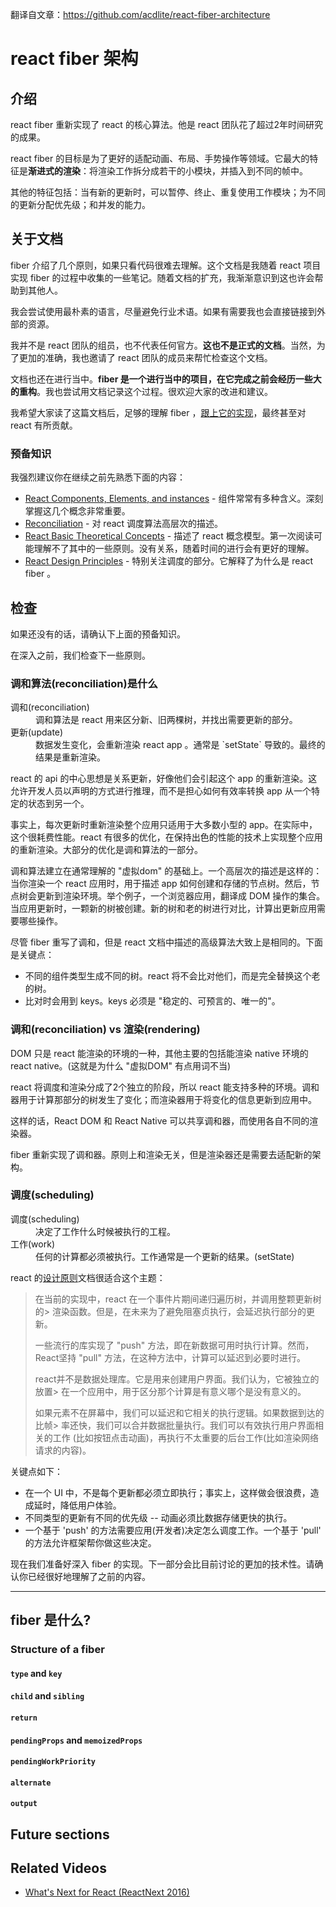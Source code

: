 翻译自文章：https://github.com/acdlite/react-fiber-architecture

# react fiber 架构

## 介绍
 react fiber 重新实现了 react 的核心算法。他是 react 团队花了超过2年时间研究的成果。

 react fiber 的目标是为了更好的适配动画、布局、手势操作等领域。它最大的特征是**渐进式的渲染**：将渲染工作拆分成若干的小模块，并插入到不同的帧中。

 其他的特征包括：当有新的更新时，可以暂停、终止、重复使用工作模块；为不同的更新分配优先级；和并发的能力。

 ## 关于文档
 fiber 介绍了几个原则，如果只看代码很难去理解。这个文档是我随着 react 项目实现 fiber 的过程中收集的一些笔记。随着文档的扩充，我渐渐意识到这也许会帮助到其他人。

 我会尝试使用最朴素的语言，尽量避免行业术语。如果有需要我也会直接链接到外部的资源。

 我并不是 react 团队的组员，也不代表任何官方。**这也不是正式的文档**。当然，为了更加的准确，我也邀请了 react 团队的成员来帮忙检查这个文档。

 文档也还在进行当中。**fiber 是一个进行当中的项目，在它完成之前会经历一些大的重构**。我也尝试用文档记录这个过程。很欢迎大家的改进和建议。

 我希望大家读了这篇文档后，足够的理解 fiber ，[跟上它的实现](https://github.com/facebook/react/commits/master/src/renderers/shared/fiber)，最终甚至对 react 有所贡献。

 ### 预备知识
 我强烈建议你在继续之前先熟悉下面的内容：
 - [React Components, Elements, and instances](https://facebook.github.io/react/blog/2015/12/18/react-components-elements-and-instances.html) - 组件常常有多种含义。深刻掌握这几个概念非常重要。
 - [Reconciliation](https://facebook.github.io/react/docs/reconciliation.html) - 对 react 调度算法高层次的描述。
 - [React Basic Theoretical Concepts](https://github.com/reactjs/react-basic) - 描述了 react 概念模型。第一次阅读可能理解不了其中的一些原则。没有关系，随着时间的进行会有更好的理解。
 - [React Design Principles](https://facebook.github.io/react/contributing/design-principles.html) - 特别关注调度的部分。它解释了为什么是 react fiber 。

 ## 检查
 如果还没有的话，请确认下上面的预备知识。

 在深入之前，我们检查下一些原则。

 ### 调和算法(reconciliation)是什么

<dl>
  <dt>调和(reconciliation)</dt>
  <dd>
  调和算法是 react 用来区分新、旧两棵树，并找出需要更新的部分。
  </dd>
  <dt>更新(update)</dt>
  <dd>
    数据发生变化，会重新渲染 react app 。通常是 `setState` 导致的。最终的结果是重新渲染。
  </dd>
</dl>

react 的 api 的中心思想是关系更新，好像他们会引起这个 app 的重新渲染。这允许开发人员以声明的方式进行推理，而不是担心如何有效率转换 app 从一个特定的状态到另一个。

事实上，每次更新时重新渲染整个应用只适用于大多数小型的 app。在实际中，这个很耗费性能。react 有很多的优化，在保持出色的性能的技术上实现整个应用的重新渲染。大部分的优化是调和算法的一部分。

调和算法建立在通常理解的 "虚拟dom" 的基础上。一个高层次的描述是这样的：当你渲染一个 react 应用时，用于描述 app 如何创建和存储的节点树。然后，节点树会更新到渲染环境。举个例子，一个浏览器应用，翻译成 DOM 操作的集合。当应用更新时，一颗新的树被创建。新的树和老的树进行对比，计算出更新应用需要哪些操作。

尽管 fiber 重写了调和，但是 react 文档中描述的高级算法大致上是相同的。下面是关键点：

- 不同的组件类型生成不同的树。react 将不会比对他们，而是完全替换这个老的树。
- 比对时会用到 keys。keys 必须是 "稳定的、可预言的、唯一的"。

### 调和(reconciliation) vs 渲染(rendering)

DOM 只是 react 能渲染的环境的一种，其他主要的包括能渲染 native 环境的 react native。(这就是为什么 "虚拟DOM" 有点用词不当)

react 将调度和渲染分成了2个独立的阶段，所以 react 能支持多种的环境。调和器用于计算那部分的树发生了变化；而渲染器用于将变化的信息更新到应用中。

这样的话，React DOM 和 React Native 可以共享调和器，而使用各自不同的渲染器。

fiber 重新实现了调和器。原则上和渲染无关，但是渲染器还是需要去适配新的架构。

### 调度(scheduling)

<dl>
  <dt>调度(scheduling)</dt>
  <dd>
  决定了工作什么时候被执行的工程。
  </dd>
  <dt>工作(work)</dt>
  <dd>
    任何的计算都必须被执行。工作通常是一个更新的结果。(setState)
  </dd>
</dl>

react 的[设计原则](https://facebook.github.io/react/contributing/design-principles.html#scheduling)文档很适合这个主题：
> 在当前的实现中，react 在一个事件片期间递归遍历树，并调用整颗更新树的> 渲染函数。但是，在未来为了避免阻塞贞执行，会延迟执行部分的更新。
>
> 一些流行的库实现了 "push" 方法，即在新数据可用时执行计算。然而，
> React坚持 "pull" 方法，在这种方法中，计算可以延迟到必要时进行。
>
> react并不是数据处理库。它是用来创建用户界面。我们认为，它被独立的放置> 在一个应用中，用于区分那个计算是有意义哪个是没有意义的。
>
> 如果元素不在屏幕中，我们可以延迟和它相关的执行逻辑。如果数据到达的比帧> 率还快，我们可以合并数据批量执行。我们可以有效执行用户界面相关的工作
> (比如按钮点击动画)，再执行不太重要的后台工作(比如渲染网络请求的内容)。

关键点如下：
- 在一个 UI 中，不是每个更新都必须立即执行；事实上，这样做会很浪费，造成延时，降低用户体验。
- 不同类型的更新有不同的优先级 -- 动画必须比数据存储更快的执行。
- 一个基于 'push' 的方法需要应用(开发者)决定怎么调度工作。一个基于 'pull' 的方法允许框架帮你做这些决定。

现在我们准备好深入 fiber 的实现。下一部分会比目前讨论的更加的技术性。请确认你已经很好地理解了之前的内容。

---

## fiber 是什么?

### Structure of a fiber

#### `type` and `key`

#### `child` and `sibling`

#### `return`

#### `pendingProps` and `memoizedProps`

#### `pendingWorkPriority`

#### `alternate`

#### `output`

## Future sections

## Related Videos
- [What's Next for React (ReactNext 2016)](https://youtu.be/aV1271hd9ew)


